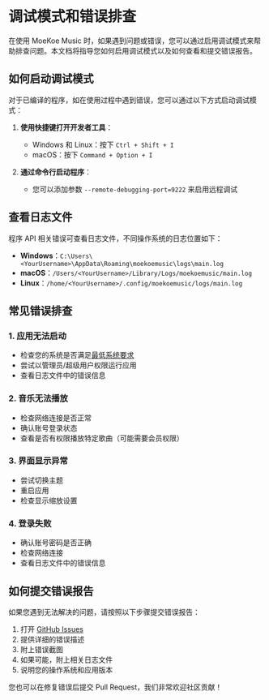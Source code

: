 # 调试模式和错误排查

在使用 MoeKoe Music 时，如果遇到问题或错误，您可以通过启用调试模式来帮助排查问题。本文档将指导您如何启用调试模式以及如何查看和提交错误报告。

## 如何启动调试模式

对于已编译的程序，如在使用过程中遇到错误，您可以通过以下方式启动调试模式：

1. **使用快捷键打开开发者工具**：
   - Windows 和 Linux：按下 `Ctrl + Shift + I`
   - macOS：按下 `Command + Option + I`

2. **通过命令行启动程序**：
   - 您可以添加参数 `--remote-debugging-port=9222` 来启用远程调试

## 查看日志文件

程序 API 相关错误可查看日志文件，不同操作系统的日志位置如下：

- **Windows**：`C:\Users\<YourUsername>\AppData\Roaming\moekoemusic\logs\main.log`
- **macOS**：`/Users/<YourUsername>/Library/Logs/moekoemusic/main.log`
- **Linux**：`/home/<YourUsername>/.config/moekoemusic/logs/main.log`

## 常见错误排查

### 1. 应用无法启动

- 检查您的系统是否满足[最低系统要求](/installation#系统要求)
- 尝试以管理员/超级用户权限运行应用
- 查看日志文件中的错误信息

### 2. 音乐无法播放

- 检查网络连接是否正常
- 确认账号登录状态
- 查看是否有权限播放特定歌曲（可能需要会员权限）

### 3. 界面显示异常

- 尝试切换主题
- 重启应用
- 检查显示缩放设置

### 4. 登录失败

- 确认账号密码是否正确
- 检查网络连接
- 查看日志文件中的错误信息

## 如何提交错误报告

如果您遇到无法解决的问题，请按照以下步骤提交错误报告：

1. 打开 [GitHub Issues](https://github.com/iAJue/MoeKoeMusic/issues/new)
2. 提供详细的错误描述
3. 附上错误截图
4. 如果可能，附上相关日志文件
5. 说明您的操作系统和应用版本

您也可以在修复错误后提交 Pull Request，我们非常欢迎社区贡献！ 
